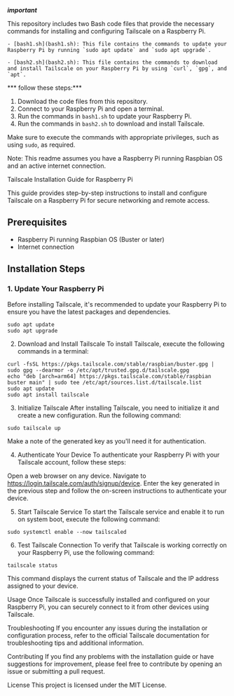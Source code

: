 ***important***

This repository includes two Bash code files that provide the necessary commands for installing and configuring Tailscale on a Raspberry Pi.
```
- [bash1.sh](bash1.sh): This file contains the commands to update your Raspberry Pi by running `sudo apt update` and `sudo apt upgrade`.
```
```
- [bash2.sh](bash2.sh): This file contains the commands to download and install Tailscale on your Raspberry Pi by using `curl`, `gpg`, and `apt`.
````
*** follow these steps:***

1. Download the code files from this repository.
2. Connect to your Raspberry Pi and open a terminal.
3. Run the commands in `bash1.sh` to update your Raspberry Pi.
4. Run the commands in `bash2.sh` to download and install Tailscale.

Make sure to execute the commands with appropriate privileges, such as using `sudo`, as required.

Note: This readme assumes you have a Raspberry Pi running Raspbian OS and an active internet connection.


Tailscale Installation Guide for Raspberry Pi


This guide provides step-by-step instructions to install and configure Tailscale on a Raspberry Pi for secure networking and remote access.

## Prerequisites

- Raspberry Pi running Raspbian OS (Buster or later)
- Internet connection

## Installation Steps

### 1. Update Your Raspberry Pi

Before installing Tailscale, it's recommended to update your Raspberry Pi to ensure you have the latest packages and dependencies.
```
sudo apt update
sudo apt upgrade
```
2. Download and Install Tailscale
To install Tailscale, execute the following commands in a terminal:
```
curl -fsSL https://pkgs.tailscale.com/stable/raspbian/buster.gpg | sudo gpg --dearmor -o /etc/apt/trusted.gpg.d/tailscale.gpg
echo "deb [arch=arm64] https://pkgs.tailscale.com/stable/raspbian buster main" | sudo tee /etc/apt/sources.list.d/tailscale.list
sudo apt update
sudo apt install tailscale
```
3. Initialize Tailscale
After installing Tailscale, you need to initialize it and create a new configuration. Run the following command:
```
sudo tailscale up
```

Make a note of the generated key as you'll need it for authentication.

4. Authenticate Your Device
To authenticate your Raspberry Pi with your Tailscale account, follow these steps:

Open a web browser on any device.
Navigate to https://login.tailscale.com/auth/signup/device.
Enter the key generated in the previous step and follow the on-screen instructions to authenticate your device.

5. Start Tailscale Service
To start the Tailscale service and enable it to run on system boot, execute the following command:
```
sudo systemctl enable --now tailscaled
```
6. Test Tailscale Connection
To verify that Tailscale is working correctly on your Raspberry Pi, use the following command:
```
tailscale status
```
This command displays the current status of Tailscale and the IP address assigned to your 
device.

Usage
Once Tailscale is successfully installed and configured on your Raspberry Pi, you can securely connect to it from other devices using Tailscale.

Troubleshooting
If you encounter any issues during the installation or configuration process, refer to the official Tailscale documentation for troubleshooting tips and additional information.

Contributing
If you find any problems with the installation guide or have suggestions for improvement, please feel free to contribute by opening an issue or submitting a pull request.

License
This project is licensed under the MIT License.


